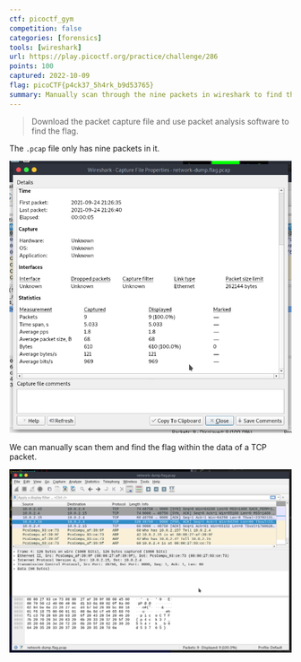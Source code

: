 ```yaml
---
ctf: picoctf_gym
competition: false
categories: [forensics]
tools: [wireshark]
url: https://play.picoctf.org/practice/challenge/286
points: 100
captured: 2022-10-09
flag: picoCTF{p4ck37_5h4rk_b9d53765}
summary: Manually scan through the nine packets in wireshark to find the flag within the data of a TCP packet.
---
```


> Download the packet capture file and use packet analysis software to find the flag.

The `.pcap` file only has nine packets in it.

![packets_primer](./attachments/packets_primer.png)

We can manually scan them and find the flag within the data of a TCP packet.

![packets_primer_flag](attachments/packets_primer_flag.png)